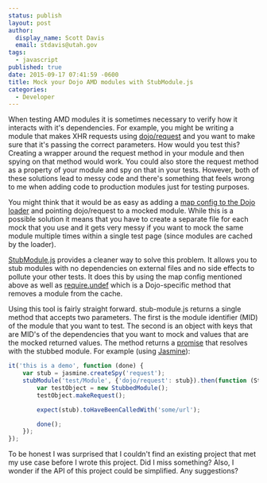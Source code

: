 ```yaml
---
status: publish
layout: post
author:
  display_name: Scott Davis
  email: stdavis@utah.gov
tags:
  - javascript
published: true
date: 2015-09-17 07:41:59 -0600
title: Mock your Dojo AMD modules with StubModule.js
categories:
  - Developer
---
```


When testing AMD modules it is sometimes necessary to verify how it interacts with it&#39;s dependencies. For example, you might be writing a module that makes XHR requests using [dojo/request](http://dojotoolkit.org/reference-guide/dojo/request.html#dojo-request) and you want to make sure that it&#39;s passing the correct parameters. How would you test this? Creating a wrapper around the request method in your module and then spying on that method would work. You could also store the request method as a property of your module and spy on that in your tests. However, both of these solutions lead to messy code and there&#39;s something that feels wrong to me when adding code to production modules just for testing purposes.

You might think that it would be as easy as adding a [map config to the Dojo loader](http://dojotoolkit.org/reference-guide/loader/amd.html#id9) and pointing dojo/request to a mocked module. While this is a possible solution it means that you have to create a separate file for each mock that you use and it gets very messy if you want to mock the same module multiple times within a single test page (since modules are cached by the loader).

[StubModule.js](https://github.com/agrc/StubModule) provides a cleaner way to solve this problem. It allows you to stub modules with no dependencies on external files and no side effects to pollute your other tests. It does this by using the map config mentioned above as well as [require.undef](http://dojotoolkit.org/reference-guide/loader/amd.html#id12) which is a Dojo-specific method that removes a module from the cache.

Using this tool is fairly straight forward. stub-module.js returns a single method that accepts two parameters. The first is the module identifier (MID) of the module that you want to test. The second is an object with keys that are MID&#39;s of the dependencies that you want to mock and values that are the mocked returned values. The method returns a [promise](http://dojotoolkit.org/reference-guide/dojo/promise.html) that resolves with the stubbed module. For example (using [Jasmine](http://jasmine.github.io/)):

``` js
it('this is a demo', function (done) {
    var stub = jasmine.createSpy('request');
    stubModule('test/Module', {'dojo/request': stub}).then(function (StubbedModule) {
        var testObject = new StubbedModule();
        testObject.makeRequest();

        expect(stub).toHaveBeenCalledWith('some/url');

        done();
    });
});
```

To be honest I was surprised that I couldn&#39;t find an existing project that met my use case before I wrote this project. Did I miss something? Also, I wonder if the API of this project could be simplified. Any suggestions?
